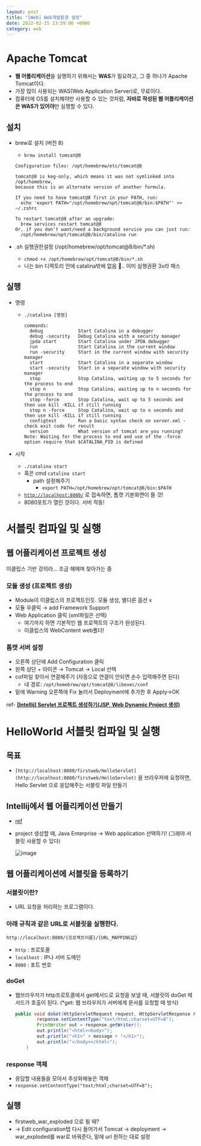 ```yaml
---
layout: post
title: "[Web] Web개발환경 설정"
date: 2022-02-15 23:59:00 +0900
category: web
---
```

# Apache Tomcat

- **웹 어플리케이션**을 실행하기 위해서는 **WAS**가 필요하고, 그 중 하나가 Apache Tomcat이다.
- 가장 많이 사용되는 WAS(Web Application Server)로, 무료이다.
- 컴퓨터에 OS를 설치해야만 사용할 수 있는 것처럼, **자바로 작성된 웹 어플리케이션은 WAS가 있어야**만 실행할 수 있다.

## 설치

- brew로 설치 (버전 8)
    - `brew install tomcat@8`
    
    ```
    Configuration files: /opt/homebrew/etc/tomcat@8
    
    tomcat@8 is keg-only, which means it was not symlinked into /opt/homebrew,
    because this is an alternate version of another formula.
    
    If you need to have tomcat@8 first in your PATH, run:
      echo 'export PATH="/opt/homebrew/opt/tomcat@8/bin:$PATH"' >> ~/.zshrc
    
    To restart tomcat@8 after an upgrade:
      brew services restart tomcat@8
    Or, if you don't want/need a background service you can just run:
      /opt/homebrew/opt/tomcat@8/bin/catalina run
    ```
    
- .sh 실행권한설정 (/opt/homebrew/opt/tomcat@8/bin/*.sh)
    - `chmod +x /opt/homebrew/opt/tomcat@8/bin/*.sh`
    - 나는 bin 디렉토리 안에 catalina밖에 없음 🤔.. 이미 실행권환 3x라 패스

## 실행

- 명령
    - `./catalina [명령]`
        
        ```
        commands:
          debug             Start Catalina in a debugger
          debug -security   Debug Catalina with a security manager
          jpda start        Start Catalina under JPDA debugger
          run               Start Catalina in the current window
          run -security     Start in the current window with security manager
          start             Start Catalina in a separate window
          start -security   Start in a separate window with security manager
          stop              Stop Catalina, waiting up to 5 seconds for the process to end
          stop n            Stop Catalina, waiting up to n seconds for the process to end
          stop -force       Stop Catalina, wait up to 5 seconds and then use kill -KILL if still running
          stop n -force     Stop Catalina, wait up to n seconds and then use kill -KILL if still running
          configtest        Run a basic syntax check on server.xml - check exit code for result
          version           What version of tomcat are you running?
        Note: Waiting for the process to end and use of the -force option require that $CATALINA_PID is defined
        ```
        
- 시작
    - `./catalina start`
    - 혹은 cmd `catalina start`
        - path 설정해주기
            - `export PATH=/opt/homebrew/opt/tomcat@8/bin:$PATH`
    - [`http://localhost:8080/`](http://localhost:8080/) 로 접속하면, 톰캣 기본화면이 뜰 것!
    - 8080포트가 열린 것이다. 서버 작동!

# 서블릿 컴파일 및 실행

## 웹 어플리케이션 프로젝트 생성

이클립스 기반 강의라... 조금 헤메며 찾아가는 중

### 모듈 생성 (프로젝트 생성)

- Module이 이클립스의 프로젝트인듯. 모듈 생성, 별다른 옵션 x
- 모듈 우클릭 → add Framework Support
- Web Application 클릭 (xml파일은 선택)
    - 여기까지 하면 기본적인 웹 프로젝트의 구조가 완성된다.
    - 이클립스의 WebContent web폴더!

### 톰캣 서버 설정

- 오른쪽 상단에 Add Configuration 클릭
- 왼쪽 상단 + 아이콘 → Tomcat → Local 선택
- cof파일 찾아서 연결해주기 (자동으로 연결이 안되면 손수 입력해주면 된다)
    - 내 경로: `/opt/homebrew/opt/tomcat@8/libexec/conf`
- 밑에 Warning 오른쪽에 Fix 눌러서 Deployment에 추가한 후 Apply→OK

ref- **[[Intellij] Servlet 프로젝트 생성하기(JSP, Web Dynamic Project 생성)](https://suyeonchoi.tistory.com/m/33)**

# HelloWorld 서블릿 컴파일 및 실행

## 목표

- `[http://localhost:8080/firstweb/HelloServlet](http://localhost:8080/firstweb/HelloServlet)` 을 브라우저에 요청하면, Hello Servlet 으로 응답해주는 서블릿 파일 만들기

## Intellij에서 웹 어플리케이션 만들기

- [ref](https://zer0lab.tistory.com/13)
- project 생성할 때, Java Enterprise → Web application 선택하기!
(그래야 서블릿 사용할 수 있다)
    
    ![image](https://user-images.githubusercontent.com/75327385/154581264-fcd59075-c33e-43dd-b227-e6b5f0e1faab.png)

    

## 웹 어플리케이션에 서블릿을 등록하기

### 서블릿이란?

- URL 요청을 처리하는 프로그램이다.

### 아래 규칙과 같은 URL로 서블릿을 실행한다.

`http://localhost:8080/{프로젝트이름}/{URL_MAPPING값}`

- `http` : 프로토콜
- `localhost` : IP나 서버 도메인
- `8080` : 포트 번호

### doGet

- 웹브라우저가 http프로토콜에서 get메서드로 요청을 보낼 때, 서블릿의 doGet 메서드가 호출이 된다. (*get: 웹 브라우저가 서버에게 문서를 요청할 때 방식)
    
    ```java
    public void doGet(HttpServletRequest request, HttpServletResponse response) throws IOException {
            response.setContentType("text/html;charset=UTF=8");
            PrintWriter out = response.getWriter();
            out.println("<html><body>");
            out.println("<h1>" + message + "</h1>");
            out.println("</body></html>");
        }
    ```
    

### response 객체

- 응답할 내용들을 모아서 추상화해놓은 객체
- `response.setContentType("text/html;charset=UTF=8");`

## 실행

- firstweb_war_exploded 으로 될 때?
- → Edit configuration탭 다시 들어가서 Tomcat → deployment → war_exploded를 war로 바꿔준다, 밑에 url 원하는 대로 설정